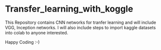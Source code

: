 # Transfer_learning_with_koggle
This Repository contains CNN networks for tranfer learning and will include VGG, Inception networks. I will also include steps to import kaggle datasets into colab to anyone interested. 

Happy Coding :-)
